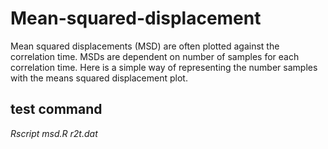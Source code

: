 # Mean-squared-displacement
Mean squared displacements (MSD) are often plotted against the correlation time. MSDs are dependent on number of samples for each correlation time. Here is a simple way of representing the number samples with the means squared displacement plot. 

## test command
*Rscript msd.R r2t.dat*
